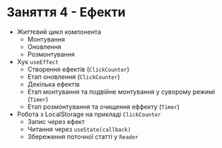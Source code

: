 # Заняття 4 - Ефекти

- Життєвий цикл компонента
  - Монтування
  - Оновлення
  - Розмонтування
- Хук `useEffect`
  - Створення ефектів (`ClickCounter`)
  - Етап оновлення (`ClickCounter`)
  - Декілька ефектів
  - Етап монтування та подвійне монтування у суворому режимі (`Timer`)
  - Етап розмонтування та очищення еффекту (`Timer`)
- Робота з LocalStorage на прикладі `ClickCounter`
  - Запис через ефект
  - Читання через `useState(callback)`
  - Збереження поточної статті у `Reader`
